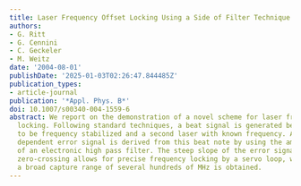 ```yaml
---
title: Laser Frequency Offset Locking Using a Side of Filter Technique
authors:
- G. Ritt
- G. Cennini
- C. Geckeler
- M. Weitz
date: '2004-08-01'
publishDate: '2025-01-03T02:26:47.844485Z'
publication_types:
- article-journal
publication: '*Appl. Phys. B*'
doi: 10.1007/s00340-004-1559-6
abstract: We report on the demonstration of a novel scheme for laser frequency offset
  locking. Following standard techniques, a beat signal is generated between the laser
  to be frequency stabilized and a second laser with known frequency. A frequency
  dependent error signal is derived from this beat note by using the amplitude response
  of an electronic high pass filter. The steep slope of the error signal near the
  zero-crossing allows for precise frequency locking by a servo loop, while simultaneously
  a broad capture range of several hundreds of MHz is obtained.
---
```

